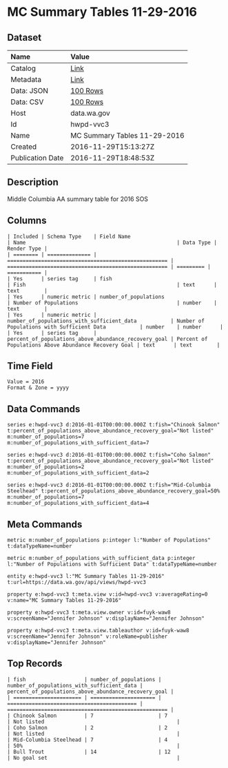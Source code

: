# MC Summary Tables 11-29-2016

## Dataset

| Name | Value |
| :--- | :---- |
| Catalog | [Link](https://catalog.data.gov/dataset/mc-summary-tables-11-29-2016) |
| Metadata | [Link](https://data.wa.gov/api/views/hwpd-vvc3) |
| Data: JSON | [100 Rows](https://data.wa.gov/api/views/hwpd-vvc3/rows.json?max_rows=100) |
| Data: CSV | [100 Rows](https://data.wa.gov/api/views/hwpd-vvc3/rows.csv?max_rows=100) |
| Host | data.wa.gov |
| Id | hwpd-vvc3 |
| Name | MC Summary Tables 11-29-2016 |
| Created | 2016-11-29T15:13:27Z |
| Publication Date | 2016-11-29T18:48:53Z |

## Description

Middle Columbia AA summary table for 2016 SOS

## Columns

```ls
| Included | Schema Type    | Field Name                                           | Name                                                 | Data Type | Render Type |
| ======== | ============== | ==================================================== | ==================================================== | ========= | =========== |
| Yes      | series tag     | fish                                                 | Fish                                                 | text      | text        |
| Yes      | numeric metric | number_of_populations                                | Number of Populations                                | number    | text        |
| Yes      | numeric metric | number_of_populations_with_sufficient_data           | Number of Populations with Sufficient Data           | number    | number      |
| Yes      | series tag     | percent_of_populations_above_abundance_recovery_goal | Percent of Populations Above Abundance Recovery Goal | text      | text        |
```

## Time Field

```ls
Value = 2016
Format & Zone = yyyy
```

## Data Commands

```ls
series e:hwpd-vvc3 d:2016-01-01T00:00:00.000Z t:fish="Chinook Salmon" t:percent_of_populations_above_abundance_recovery_goal="Not listed" m:number_of_populations=7 m:number_of_populations_with_sufficient_data=7

series e:hwpd-vvc3 d:2016-01-01T00:00:00.000Z t:fish="Coho Salmon" t:percent_of_populations_above_abundance_recovery_goal="Not listed" m:number_of_populations=2 m:number_of_populations_with_sufficient_data=2

series e:hwpd-vvc3 d:2016-01-01T00:00:00.000Z t:fish="Mid-Columbia Steelhead" t:percent_of_populations_above_abundance_recovery_goal=50% m:number_of_populations=7 m:number_of_populations_with_sufficient_data=4
```

## Meta Commands

```ls
metric m:number_of_populations p:integer l:"Number of Populations" t:dataTypeName=number

metric m:number_of_populations_with_sufficient_data p:integer l:"Number of Populations with Sufficient Data" t:dataTypeName=number

entity e:hwpd-vvc3 l:"MC Summary Tables 11-29-2016" t:url=https://data.wa.gov/api/views/hwpd-vvc3

property e:hwpd-vvc3 t:meta.view v:id=hwpd-vvc3 v:averageRating=0 v:name="MC Summary Tables 11-29-2016"

property e:hwpd-vvc3 t:meta.view.owner v:id=fuyk-waw8 v:screenName="Jennifer Johnson" v:displayName="Jennifer Johnson"

property e:hwpd-vvc3 t:meta.view.tableauthor v:id=fuyk-waw8 v:screenName="Jennifer Johnson" v:roleName=publisher v:displayName="Jennifer Johnson"
```

## Top Records

```ls
| fish                   | number_of_populations | number_of_populations_with_sufficient_data | percent_of_populations_above_abundance_recovery_goal | 
| ====================== | ===================== | ========================================== | ==================================================== | 
| Chinook Salmon         | 7                     | 7                                          | Not listed                                           | 
| Coho Salmon            | 2                     | 2                                          | Not listed                                           | 
| Mid-Columbia Steelhead | 7                     | 4                                          | 50%                                                  | 
| Bull Trout             | 14                    | 12                                         | No goal set                                          | 
```